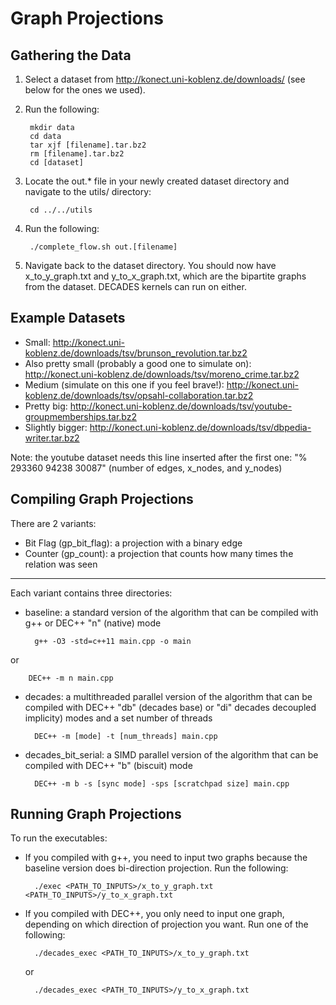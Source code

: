 # Graph Projections 

## Gathering the Data
1. Select a dataset from http://konect.uni-koblenz.de/downloads/ (see below for the ones we used).
2. Run the following:

        mkdir data
        cd data
        tar xjf [filename].tar.bz2
        rm [filename].tar.bz2
        cd [dataset]

3. Locate the out.* file in your newly created dataset directory and navigate to the utils/ directory:

        cd ../../utils
        
4. Run the following:

        ./complete_flow.sh out.[filename]

5. Navigate back to the dataset directory. You should now have x_to_y_graph.txt and y_to_x_graph.txt, which are the bipartite graphs from the dataset. DECADES kernels can run on either. 

## Example Datasets
- Small: http://konect.uni-koblenz.de/downloads/tsv/brunson_revolution.tar.bz2
- Also pretty small (probably a good one to simulate on): http://konect.uni-koblenz.de/downloads/tsv/moreno_crime.tar.bz2
- Medium (simulate on this one if you feel brave!): http://konect.uni-koblenz.de/downloads/tsv/opsahl-collaboration.tar.bz2
- Pretty big: http://konect.uni-koblenz.de/downloads/tsv/youtube-groupmemberships.tar.bz2
- Slightly bigger: http://konect.uni-koblenz.de/downloads/tsv/dbpedia-writer.tar.bz2

Note: the youtube dataset needs this line inserted after the first one: "% 293360 94238 30087" (number of edges, x_nodes, and y_nodes)

## Compiling Graph Projections

There are 2 variants:

- Bit Flag (gp_bit_flag): a projection with a binary edge
- Counter (gp_count): a projection that counts how many times the relation was seen

-----

Each variant contains three directories:

- baseline: a standard version of the algorithm that can be compiled with g++ or DEC++ "n" (native) mode

        g++ -O3 -std=c++11 main.cpp -o main
        
or 

        DEC++ -m n main.cpp

- decades: a multithreaded parallel version of the algorithm that can be compiled with DEC++ "db" (decades base) or "di" decades decoupled implicity) modes and a set number of threads

        DEC++ -m [mode] -t [num_threads] main.cpp 

- decades_bit_serial: a SIMD parallel version of the algorithm that can be compiled with DEC++ "b" (biscuit) mode

        DEC++ -m b -s [sync mode] -sps [scratchpad size] main.cpp

## Running Graph Projections

To run the executables:

- If you compiled with g++, you need to input two graphs because the baseline version does bi-direction projection. Run the following:

        ./exec <PATH_TO_INPUTS>/x_to_y_graph.txt <PATH_TO_INPUTS>/y_to_x_graph.txt
        
- If you compiled with DEC++, you only need to input one graph, depending on which direction of projection you want. Run one of the following:

        ./decades_exec <PATH_TO_INPUTS>/x_to_y_graph.txt
        
  or
        
        ./decades_exec <PATH_TO_INPUTS>/y_to_x_graph.txt



